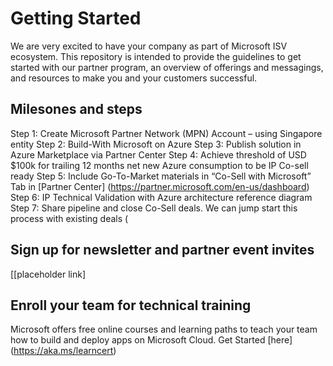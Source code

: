# Getting Started
We are very excited to have your company as part of Microsoft ISV ecosystem. This repository is intended to provide the guidelines to get started with our partner program, an overview of offerings and messagings, and resources to make you and your customers successful.

## Milesones and steps
Step 1: Create Microsoft Partner Network (MPN) Account – using Singapore entity
Step 2: Build-With Microsoft on Azure 
Step 3: Publish solution in Azure Marketplace via Partner Center
Step 4: Achieve threshold of USD $100k for trailing 12 months net new Azure consumption to be IP Co-sell ready
Step 5: Include Go-To-Market materials in “Co-Sell with Microsoft” Tab in [Partner Center] (https://partner.microsoft.com/en-us/dashboard) 
Step 6: IP Technical Validation with Azure architecture reference diagram
Step 7: Share pipeline and close Co-Sell deals. We can jump start this process with existing deals (

## Sign up for newsletter and partner event invites 
[[placeholder link]
 
## Enroll your team for technical training
Microsoft offers free online courses and learning paths to teach your team how to build and deploy apps on Microsoft Cloud. Get Started [here] (https://aka.ms/learncert)
